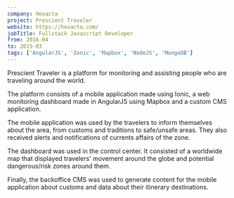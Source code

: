 ```yaml
---
company: Hexacta
project: Prescient Traveler
website: https://hexacta.com/
jobTitle: Fullstack Javascript Developer
from: 2016-04
to: 2015-03
tags: ['AngularJS', 'Ionic', 'Mapbox', 'NodeJS', 'MongoDB']
---
```


Prescient Traveler is a platform for monitoring and assisting people who are traveling around the world.

The platform consists of a mobile application made using Ionic, a web monitoring dashboard made in AngularJS using Mapbox and a custom CMS application.

The mobile application was used by the travelers to inform themselves about the area, from customs and traditions to safe/unsafe areas. They also received alerts and notifications of currents affairs of the zone.

The dashboard was used in the control center. It consisted of a worldwide map that displayed travelers' movement around the globe and potential dangerous/risk zones around them.

Finally, the backoffice CMS was used to generate content for the mobile application about customs and data about their itinerary destinations.
